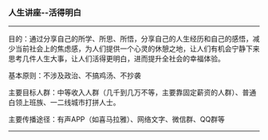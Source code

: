 ### 人生讲座--活得明白

---

目的：通过分享自己的所学、所思、所悟，分享自己的人生经历和自己的感悟，减少当前社会上的焦虑感，为人们提供一个心灵的休憩之地，让人们有机会宁静下来思考几件人生大事，让人们活得更明白，进而提升全社会的幸福体验。

基本原则：不涉及政治、不搞鸡汤、不抄袭

主要目标人群：中等收入人群（几千到几万不等，主要靠固定薪资的人群）、普通白领上班族、一二线城市打拼人士。

主要传播途径：有声APP（如喜马拉雅）、网络文字、微信群、QQ群等

---



